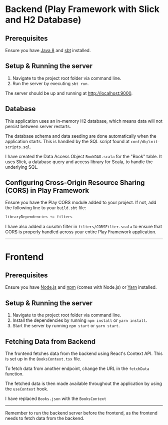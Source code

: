 # Backend (Play Framework with Slick and H2 Database)

## Prerequisites

Ensure you have [Java 8](https://adoptopenjdk.net/) and [sbt](https://www.scala-sbt.org/1.x/docs/Setup.html) installed.

## Setup & Running the server

1. Navigate to the project root folder via command line.
2. Run the server by executing `sbt run`. 

The server should be up and running at [http://localhost:9000](http://localhost:9000). 

## Database
This application uses an in-memory H2 database, which means data will not persist between server restarts.

The database schema and data seeding are done automatically when the application starts. This is handled by the SQL script found at `conf/db/init-scripts.sql`.

I have created the Data Access Object `BookDAO.scala` for the "Book" table. It uses Slick, a database query and access library for Scala, to handle the underlying SQL.



## Configuring Cross-Origin Resource Sharing (CORS) in Play Framework

Ensure you have the Play CORS module added to your project. If not, add the following line to your `build.sbt` file:

```sbt
libraryDependencies += filters
```

I have also added a cusotm filter in `filters/CORSFilter.scala` to ensure that CORS is properly handled across your entire Play Framework application.

---

# Frontend 

## Prerequisites

Ensure you have [Node.js](https://nodejs.org/en/) and [npm](https://www.npmjs.com/get-npm) (comes with Node.js) or [Yarn](https://yarnpkg.com/) installed.

## Setup & Running the server

1. Navigate to the project root folder via command line.
2. Install the dependencies by running `npm install` or `yarn install`.
3. Start the server by running `npm start` or `yarn start`.

## Fetching Data from Backend

The frontend fetches data from the backend using React's Context API. This is set up in the `BooksContext.tsx` file.

To fetch data from another endpoint, change the URL in the `fetchData` function.

The fetched data is then made available throughout the application by using the `useContext` hook.

I have replaced `Books.json` with the `BooksContext` 

---

Remember to run the backend server before the frontend, as the frontend needs to fetch data from the backend.
